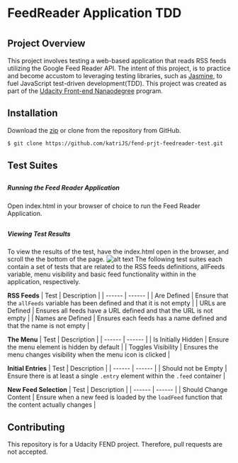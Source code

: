 # FeedReader Application TDD
#
#


## Project Overview

This project involves testing a web-based application that reads RSS feeds utilizing the Google Feed Reader API. The intent of this project, is to practice and become accustom to leveraging testing libraries, such as [Jasmine], to fuel JavaScript test-driven development(TDD). This project was created as part of the [Udacity Front-end Nanaodegree] program.


## Installation

 Download the [zip] or clone from the repository from GitHub.
 ```sh
 $ git clone https://github.com/katriJS/fend-prjt-feedreader-test.git
 ```


## Test Suites
##

##### Running the Feed Reader Application
Open index.html in your browser of choice to run the Feed Reader Application.
##
##### Viewing Test Results
To view the results of the test, have the index.html open in the browser, and scroll the the bottom of the page.
![alt text](/img/screenshot.png)
The following test suites each contain a set of tests that are related to the RSS feeds definitions, allFeeds variable, menu visibility and basic feed functionality within in the application, respectively.

**RSS Feeds**
| Test | Description |
| ------ | ------ |
| Are Defined | Ensure that the `allFeeds` variable has been defined and that it is not empty |
| URLs are Defined | Ensures all feeds have a URL defined and that the URL is not empty |
| Names are Defined | Ensures each feeds has a name defined and that the name is not empty |

**The Menu**
| Test | Description |
| ------ | ------ |
| Is Initially Hidden | Ensure the menu element is hidden by default |
| Toggles Visibility | Ensures the menu changes visibility when the menu icon is clicked |

**Initial Entries**
| Test | Description |
| ------ | ------ |
| Should not be Empty | Ensure there is at least a single `.entry` element within the `.feed` container |

**New Feed Selection**
| Test | Description |
| ------ | ------ |
| Should Change Content | Ensure when a new feed is loaded by the `loadFeed` function that the content actually changes |


## Contributing

This repository is for a Udacity FEND project. Therefore, pull requests are not accepted.


[//]: # (reference links)
   [Jasmine]: <http://jasmine.github.io/>
   [Udacity Front-end Nanaodegree]: <https://www.udacity.com/course/front-end-web-developer-nanodegree--nd0011>
   [zip]: <https://github.com/katriJS/fend-prjt-feedreader-test/archive/master.zip>
